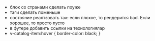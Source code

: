 - блок со странами сделать поуже
- тэги сделать поменьше
- состояние реалтзовать так: если плохое, то рендерится bad. Если хорошее, то просто пусто
- в футере добавить ссылки на технологиялар
- v-catalog-item:hover { border-color: black; }
